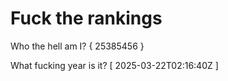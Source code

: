 # Fuck the rankings

Who the hell am I?
{ 25385456 }

What fucking year is it?
[ 2025-03-22T02:16:40Z ]
